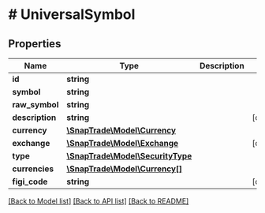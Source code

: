 # # UniversalSymbol

## Properties

Name | Type | Description | Notes
------------ | ------------- | ------------- | -------------
**id** | **string** |  |
**symbol** | **string** |  |
**raw_symbol** | **string** |  |
**description** | **string** |  | [optional]
**currency** | [**\SnapTrade\Model\Currency**](Currency.md) |  |
**exchange** | [**\SnapTrade\Model\Exchange**](Exchange.md) |  | [optional]
**type** | [**\SnapTrade\Model\SecurityType**](SecurityType.md) |  |
**currencies** | [**\SnapTrade\Model\Currency[]**](Currency.md) |  |
**figi_code** | **string** |  | [optional]

[[Back to Model list]](../../README.md#models) [[Back to API list]](../../README.md#endpoints) [[Back to README]](../../README.md)

